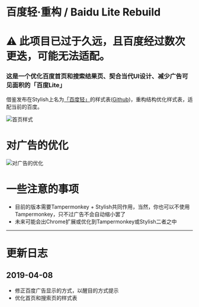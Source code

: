 # 百度轻·重构 / Baidu Lite Rebuild 

# ⚠ 此项目已过于久远，且百度经过数次更迭，可能无法适配。

### 这是一个优化百度首页和搜索结果页、契合当代UI设计、减少广告可见面积的「百度Lite」
借鉴发布在Stylish上名为[「百度轻」](https://userstyles.org/styles/123858/baidu-lite)的样式表([Github](https://github.com/pancao/baidulite))，重构结构优化样式表，适配当前的百度。

![首页样式](https://github.com/tuanzisama/baidu-lite-rebuild/raw/master/screenshots/baidu-index.png)

# 对广告的优化
![对广告的优化](https://github.com/tuanzisama/baidu-lite-rebuild/raw/master/screenshots/baidu-search-result-block-ad.png)


# 一些注意的事项
- 目前的版本需要Tampermonkey + Stylish共同作用，当然，你也可以不使用Tampermonkey，只不过广告不会自动缩小罢了
- 未来可能会出Chrome扩展或优化到Tampermonkey或Stylish二者之中

---

# 更新日志
## 2019-04-08

- 修正百度广告显示的方式，以醒目的方式提示
- 优化首页和搜索页的样式表
